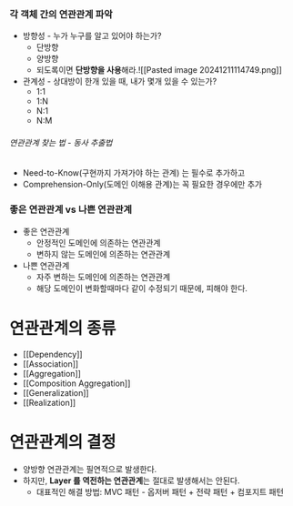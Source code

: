 ### 각 객체 간의 연관관계 파악
- 방향성 - 누가 누구를 알고 있어야 하는가?
	- 단방향
	- 양방향
	- 되도록이면 **단방향을 사용**해라.![[Pasted image 20241211114749.png]]
- 관계성 - 상대방이 한개 있을 때, 내가 몇개 있을 수 있는가?
	- 1:1
	- 1:N
	- N:1
	- N:M
###### 연관관계 찾는 법 - 동사 추출법
- Need-to-Know(구현까지 가져가야 하는 관계) 는 필수로 추가하고
- Comprehension-Only(도메인 이해용 관계)는 꼭 필요한 경우에만 추가


### 좋은 연관관계 vs 나쁜 연관관계
- 좋은 연관관계
	- 안정적인 도메인에 의존하는 연관관계
	- 변하지 않는 도메인에 의존하는 연관관계
- 나쁜 연관관계
	- 자주 변하는 도메인에 의존하는 연관관계
	- 해당 도메인이 변화할때마다 같이 수정되기 때문에, 피해야 한다.

# 연관관계의 종류
- [[Dependency]]
- [[Association]]
- [[Aggregation]]
- [[Composition Aggregation]]
- [[Generalization]]
- [[Realization]]
# 연관관계의 결정
- 양방향 연관관계는 필연적으로 발생한다.
- 하지만, **Layer 를 역전하는 연관관계**는 절대로 발생해서는 안된다.
	- 대표적인 해결 방법: MVC 패턴 - 옵저버 패턴 + 전략 패턴 + 컴포지트 패턴